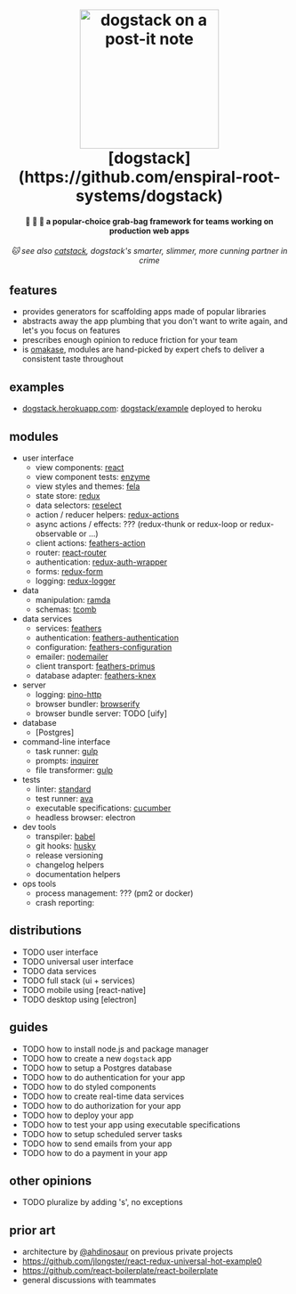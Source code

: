 <h1 align="center">
  <img
    alt="dogstack on a post-it note"
    src="http://i.imgur.com/vjfouxn.jpg"
    height="250"
  />
  <br />
  [dogstack](https://github.com/enspiral-root-systems/dogstack)
</h1>

<h4 align="center">
  🐶 🐶 🐶 a popular-choice grab-bag framework for teams working on production web apps
</h4>

<h6 align="center">
  🐱 see also <a href='https://github.com/enspiral-root-systems/cat-stack'>catstack</a>, dogstack's smarter, slimmer, more cunning partner in crime
</h4>

## features

- provides generators for scaffolding apps made of popular libraries
- abstracts away the app plumbing that you don't want to write again, and let's you focus on features
- prescribes enough opinion to reduce friction for your team
- is [omakase](https://www.youtube.com/watch?v=E99FnoYqoII), modules are hand-picked by expert chefs to deliver a consistent taste throughout

## examples

- [dogstack.herokuapp.com](https://dogstack.herokuapp.com/): [dogstack/example](https://github.com/dogstack/example) deployed to heroku

## modules

- user interface
  - view components: [react](https://facebook.github.io/react/)
  - view component tests: [enzyme](http://airbnb.io/enzyme/)
  - view styles and themes: [fela](http://fela.js.org/)
  - state store: [redux](http://redux.js.org)
  - data selectors: [reselect](https://github.com/reactjs/reselect)
  - action / reducer helpers: [redux-actions](https://github.com/acdlite/redux-actions)
  - async actions / effects: ??? (redux-thunk or redux-loop or redux-observable or ...)
  - client actions: [feathers-action](https://github.com/ahdinosaur/feathers-action)
  - router: [react-router](https://github.com/ReactTraining/react-router)
  - authentication: [redux-auth-wrapper](https://github.com/mjrussell/redux-auth-wrapper)
  - forms: [redux-form](http://redux-form.com/)
  - logging: [redux-logger](https://www.npmjs.com/package/redux-logger)
- data
  - manipulation: [ramda](http://ramdajs.com/docs/)
  - schemas: [tcomb](https://github.com/gcanti/tcomb)
- data services
  - services: [feathers](https://docs.feathersjs.com/)
  - authentication: [feathers-authentication](https://github.com/feathersjs/feathers-authentication)
  - configuration: [feathers-configuration](https://github.com/feathersjs/feathers-configuration)
  - emailer: [nodemailer](https://nodemailer.com/about/)
  - client transport: [feathers-primus](https://github.com/feathersjs/feathers-primus)
  - database adapter: [feathers-knex](https://github.com/feathersjs/feathers-knex)
- server
  - logging: [pino-http](https://github.com/pinojs/pino-http)
  - browser bundler: [browserify](https://github.com/substack/node-browserify)
  - browser bundle server: TODO [uify]
- database
  - [Postgres]
- command-line interface
  - task runner: [gulp](https://github.com/gulpjs/gulp)
  - prompts: [inquirer](https://github.com/SBoudrias/Inquirer.js)
  - file transformer: [gulp](https://github.com/gulpjs/gulp)
- tests
  - linter: [standard](https://github.com/feross/standard)
  - test runner: [ava](https://github.com/avajs/ava)
  - executable specifications: [cucumber](https://github.com/cucumber/cucumber-js)
  - headless browser: electron
- dev tools
  - transpiler: [babel]()
  - git hooks: [husky](https://github.com/typicode/husky)
  - release versioning
  - changelog helpers
  - documentation helpers
- ops tools
  - process management: ??? (pm2 or docker)
  - crash reporting: 

## distributions

- TODO user interface
- TODO universal user interface
- TODO data services
- TODO full stack (ui + services)
- TODO mobile using [react-native]
- TODO desktop using [electron]

## guides

- TODO how to install node.js and package manager
- TODO how to create a new `dogstack` app
- TODO how to setup a Postgres database
- TODO how to do authentication for your app
- TODO how to do styled components
- TODO how to create real-time data services
- TODO how to do authorization for your app
- TODO how to deploy your app
- TODO how to test your app using executable specifications
- TODO how to setup scheduled server tasks
- TODO how to send emails from your app
- TODO how to do a payment in your app

## other opinions

- TODO pluralize by adding 's', no exceptions

## prior art

- architecture by [@ahdinosaur](https://github.com/ahdinosaur) on previous private projects
- https://github.com/jlongster/react-redux-universal-hot-example0
- https://github.com/react-boilerplate/react-boilerplate
- general discussions with teammates
